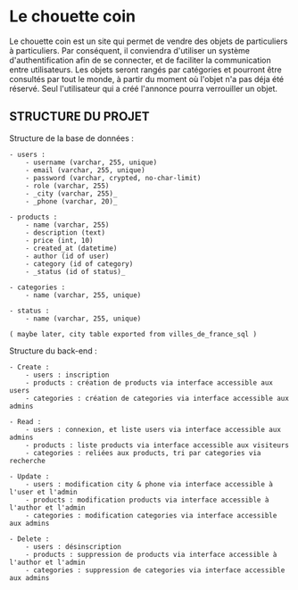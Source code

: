 # Le chouette coin

Le chouette coin est un site qui permet de vendre des objets de particuliers à particuliers. Par conséquent, il conviendra d'utiliser un système d'authentification afin de se connecter, et de faciliter la communication entre utilisateurs. Les objets seront rangés par catégories et pourront être consultés par tout le monde, à partir du moment où l'objet n'a pas déja été réservé. Seul l'utilisateur qui a créé l'annonce pourra verrouiller un objet.

## STRUCTURE DU PROJET

Structure de la base de données :

    - users : 
        - username (varchar, 255, unique)
        - email (varchar, 255, unique)
        - password (varchar, crypted, no-char-limit)
        - role (varchar, 255)
        - _city (varchar, 255)_
        - _phone (varchar, 20)_
    
    - products :
        - name (varchar, 255)
        - description (text)
        - price (int, 10)
        - created_at (datetime)
        - author (id of user)
        - category (id of category)
        - _status (id of status)_
    
    - categories :
        - name (varchar, 255, unique)
    
    - status :
        - name (varchar, 255, unique)

    ( maybe later, city table exported from villes_de_france_sql )

Structure du back-end :

    - Create :
        - users : inscription
        - products : création de products via interface accessible aux users
        - categories : création de categories via interface accessible aux admins
    
    - Read :
        - users : connexion, et liste users via interface accessible aux admins
        - products : liste products via interface accessible aux visiteurs
        - categories : reliées aux products, tri par categories via recherche

    - Update :
        - users : modification city & phone via interface accessible à l'user et l'admin
        - products : modification products via interface accessible à l'author et l'admin
        - categories : modification categories via interface accessible aux admins
    
    - Delete :
        - users : désinscription
        - products : suppression de products via interface accessible à l'author et l'admin
        - categories : suppression de categories via interface accessible aux admins